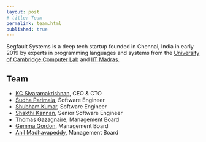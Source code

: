 ```yaml
---
layout: post
# title: Team
permalink: team.html
published: true
---
```


Segfault Systems is a deep tech startup founded in Chennai, India in early 2019
by experts in programming languages and systems from the [University of
Cambridge Computer Lab](https://www.cst.cam.ac.uk/) and [IIT
Madras](https://www.cse.iitm.ac.in/). 

## Team

* [KC Sivaramakrishnan](https://kcsrk.info), CEO & CTO
* [Sudha Parimala](https://www.linkedin.com/in/sudha247/?originalSubdomain=in), Software Engineer
* [Shubham Kumar](https://www.linkedin.com/in/shubham-kumar-659b2297/), Software Engineer
* [Shakthi Kannan](http://www.shakthimaan.com/), Senior Software Engineer
* [Thomas Gazagnaire](http://gazagnaire.org/), Management Board
* [Gemma Gordon](https://conf.researchr.org/profile/conf/gemmagordon), Management Board
* [Anil Madhavapeddy](https://www.linkedin.com/in/anilmadhavapeddy/), Management Board

